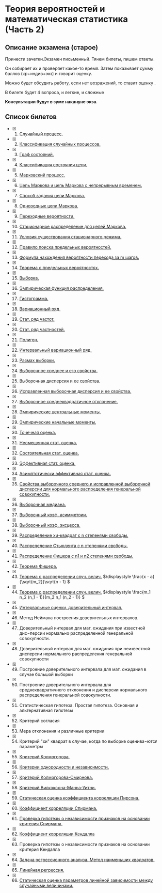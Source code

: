 # Теория вероятностей и математическая статистика (Часть 2)

## Описание экзамена (старое)
Принести зачетки.Экзамен письменный. Тянем билеты, пишем ответы.

Он собирает их и проверяет какое-то время. Затем показывает сумму баллов (кр+индив+экз) и говорит оценку.

Можно будет обсудить работу, если нет возражений, то ставит оценку .

В билете будет 4 вопроса, и легкие, и сложные

**Консультации будут в зуме накануне экза.**

## Список билетов

- [x] 1. [Случайный процесс.](./question01/README.md)
- [x] 2. [Классификация случайных процессов.](./question02/README.md)
- [x] 3. [Граф состояний.](./question03/README.md)
- [x] 4. [Классификация состояния цепи.](./question04/README.md)
- [x] 5. [Марковский процесс.](./question05/README.md)
- [x] 6. [Цепь Маркова и цепь Маркова с непрерывным временем.](./question06/README.md)
- [x] 7. [Способ задания цепи Маркова.](./question07/README.md)
- [x] 8. [Однородные цепи Маркова.](./question08/README.md)
- [x] 9. [Переходные вероятности.](./question09/README.md)
- [x] 10.	[Стационарное распределение для цепей Маркова.](./question10/README.md)
- [x] 11. [Условия существования стационарного режима.](./question11/README.md)
- [x] 12.	[Правило поиска предельных вероятностей.](./question12/README.md)
- [x] 13.	[Формула нахождения вероятности перехода за  m шагов.](./question13/README.md)
- [x] 14.	[Теорема о предельных вероятностях.](./question14/README.md)
- [x] 15.	[Выборка.](./question15/README.md)
- [x] 16.	[Эмпирическая функция распределения.](./question16/README.md)
- [x] 17.	[Гистограмма.](./question17/README.md)
- [x] 18.	[Вариационный ряд.](./question18/README.md)
- [x] 19.	[Стат. ряд частот.](./question19/README.md)
- [x] 20.	[Стат. ряд частностей.](./question20/README.md)
- [x] 21.	[Полигон.](./question21/README.md)
- [x] 22.	[Интервальный вариационный ряд.](./question22/README.md)
- [x] 23.	[Размах выборки.](./question23/README.md)
- [x] 24.	[Выборочное среднее и его свойства.](./question24/README.md)
- [x] 25.	[Выборочная дисперсия и ее свойства.](./question25/README.md)
- [x] 26.	[Исправленная выборочная дисперсия и ее свойства.](./question26/README.md)
- [x] 27.	[Выборочное среднеквадратичное отклонение.](./question27/README.md)
- [x] 28.	[Эмпирические центральные моменты.](./question28/README.md)
- [x] 29.	[Эмпирические начальные моменты.](./question29/README.md)
- [x] 30.	[Точечная оценка.](./question30/README.md)
- [x] 31.	[Несмещенная стат. оценка.](./question31/README.md)
- [x] 32.	[Состоятельная стат. оценка.](./question32/README.md)
- [x] 33.	[Эффективная стат. оценка.](./question33/README.md)
- [x] 34.	[Асимптотически эффективная стат. оценка.](./question34/README.md)
- [x] 35.	[Свойства выборочного среднего и исправленной выборочной дисперсии для нормального распределения генеральной совокупности.](./question35/README.md)
- [x] 36.	[Выборочная медиана.](./question36/README.md)
- [x] 37.	[Выборочный коэф. асимметрии.](./question37/README.md)
- [x] 38.	[Выборочный коэф. эксцесса.](./question38/README.md)
- [x] 39.	[Распределение хи-квадрат с n степенями свободы.](./question39/README.md)
- [x] 40.	[Распределение Стьюдента с n степенями свободы.](./question40/README.md)
- [x] 41.	[Распределение Фишера с n1 и n2 степенями свободы. ](./question41/README.md)
- [x] 42.	[Теорема Фишера.](./question42/README.md)
- [x] 43.	[Теорема о распределении случ. велич.](./question43/README.md) $\displaystyle  \frac{x - a}{\sqrt{m_2}}\sqrt{n - 1} $
- [x] 44.	[Теорема о распределении случ. велич.](./question44/README.md) $\displaystyle  \frac{m_1 n_2 (n_1 - 1)}{m_2 n_1 (n_2 - 1)} $
- [x] 45.	[Интервальные оценки, доверительный интервал.](./question45/README.md)
- [x] 46.	Метод Неймана построения доверительных интервалов.
- [x] 47.	Доверительный интервал для мат. ожидания при известной дис¬персии нормально распределенной генеральной совокупности.
- [x] 48.	Доверительный интервал для мат. ожидания при неизвестной дисперсии нормального распределения генеральной совокупности
- [x] 49.	Построение доверительного интервала для мат. ожидания в случае большой выборки
- [x] 50.	Построение доверительного интервала для среднеквадратичного отклонения и дисперсии нормального распределения генеральной совокупности.
- [x] 51.	Статистическая гипотеза. Простая гипотеза. Основная и альтернативная гипотезы
- [x] 52.	Критерий согласия
- [x] 53.	Мера отклонения и различные критерии
- [x] 54.	Критерий "хи" квадрат в случае, когда по выборке оценива¬ются параметры
- [x] 55.	[Критерий Колмогорова.](./question55/README.md)
- [x] 56.	[Критерии однородности и независимости.](./question56/README.md)
- [x] 57.	[Критерий Колмогорова-Смирнова.](./question57/README.md) 
- [x] 58.	[Критерий Вилкоксона-Манна-Уитни.](./question58/README.md)
- [x] 59.	[Статическая оценка коэффициента корреляции Пирсона.](./question59/README.md)
- [x] 60. [Коэффициент корреляции Спирмана.](./question60/README.md)
- [x] 61. [Проверка гипотезы о независимости признаков на основании критерия Спирмана.](./question61/README.md)
- [x] 62. [Коэффициент корреляции Кендалла](./question62/README.md)
- [x] 63. Проверка гипотезы о независимости признаков на основании критерия Кендалла
- [x] 64. [Задача регрессионного анализа. Метод наименьших квадратов.](./question56/README.md)
- [x] 65. [Линейная регрессия.](./question65/README.md)
- [x] 66. [Статическая оценка параметров линейной зависимости между случайными величинами.](./question65/README.md)
